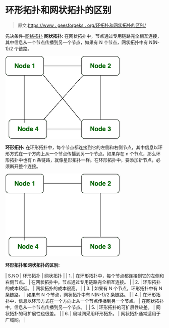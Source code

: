 # 环形拓扑和网状拓扑的区别

> 原文:[https://www . geesforgeks . org/环拓扑和网状拓扑的区别/](https://www.geeksforgeeks.org/difference-between-ring-topology-and-mesh-topology/)

先决条件–[网络拓扑](https://www.geeksforgeeks.org/network-topologies-computer-networks/)
**网状拓扑:**
在网状拓扑中，节点通过专用链路完全相互连接，其中信息从一个节点传播到另一个节点，如果有 N 个节点，网状拓扑中有 N(N-1)/2 个链路。

![](img/f420678c1ec1807faa60cc93295aa981.png)

**环形拓扑:**
在环形拓扑中，每个节点都连接到它的左侧和右侧节点，其中信息以环形方式在一个方向上从一个节点传播到另一个节点。如果存在 n 个节点，那么环形拓扑中也有 n 条链路，就像星形拓扑一样。在环形拓扑中，要添加新节点，必须断开整个连接。

![](img/5ca24b9859a81d4747b922f3efbd1e67.png)

**环形拓扑和网状拓扑的区别:**

| S.NO | 环形拓扑 | 网状拓扑 |
| 1. | 在环形拓扑中，每个节点都连接到它的左侧和右侧节点。 | 在网状拓扑中，节点通过专用链路完全相互连接。 |
| 2. | 环形拓扑的成本较低。 | 网状拓扑的成本很高。 |
| 3. | 如果有 N 个节点，环形拓扑中有 N 条链路。 | 如果有 N 个节点，网状拓扑中有 N(N-1)/2 条链路。 |
| 4. | 在环形拓扑中，信息以环形方式在一个方向上从一个节点传播到另一个节点。 | 在网状拓扑中，信息从一个节点传播到另一个节点。 |
| 5. | 环形拓扑的可扩展性较差。 | 网状拓扑的可扩展性也很差。 |
| 6. | 局域网采用环形拓扑。 | 网状拓扑通常适用于广域网。 |